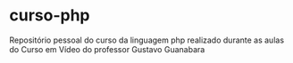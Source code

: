 # curso-php
 Repositório pessoal do curso da linguagem php realizado durante as aulas do Curso em Vídeo do professor Gustavo Guanabara
